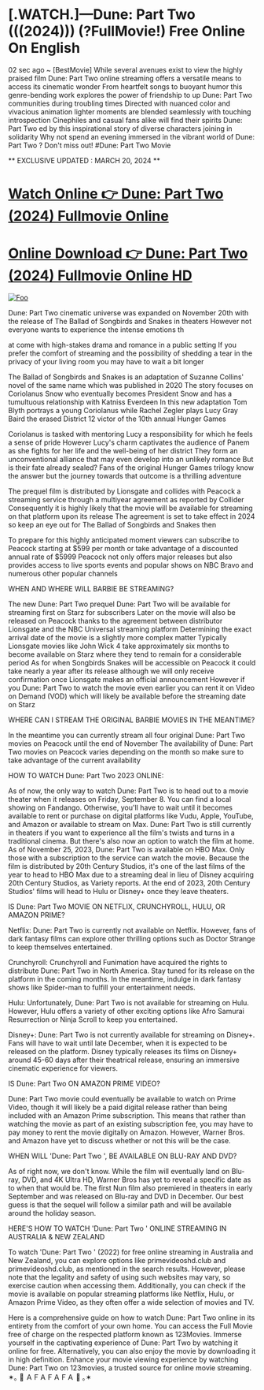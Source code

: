 <h1>[.WATCH.]—Dune: Part Two (((2024))) (?FullMovie!) Free Online On English</h1>

02 sec ago ~ [BestMovie] While several avenues exist to view the highly praised film Dune: Part Two online streaming offers a versatile means to access its cinematic wonder From heartfelt songs to buoyant humor this genre-bending work explores the power of friendship to up Dune: Part Two  communities during troubling times Directed with nuanced color and vivacious animation lighter moments are blended seamlessly with touching introspection Cinephiles and casual fans alike will find their spirits Dune: Part Two ed by this inspirational story of diverse characters joining in solidarity Why not spend an evening immersed in the vibrant world of Dune: Part Two ? Don't miss out! #Dune: Part Two Movie

** EXCLUSIVE UPDATED : MARCH 20, 2024 **


# <a href="http://pede.4tv.live/movie/693134/dune-part-two/watch">Watch Online 👉 Dune: Part Two (2024) Fullmovie Online</a>

# <a href="http://pede.4tv.live/movie/693134/dune-part-two/watch">Online Download 👉 Dune: Part Two (2024) Fullmovie Online HD</a>

<p dir="auto"><a href="http://pede.4tv.live/movie/693134/dune-part-two/watch" rel="nofollow"><img src="https://camo.githubusercontent.com/917e6ed5c302499242165dcc02bdbce85c075fd21b35918eb9c0b771855261b8/68747470733a2f2f7374617469632e7769787374617469632e636f6d2f6d656469612f6232343966395f61646163386637306662336634356238383639313639366337376465313866337e6d76322e676966" alt="Foo" style="max-width: 100%;"></a></p>



Dune: Part Two cinematic universe was expanded on November 20th with the release of The Ballad of Songbirds and Snakes in theaters However not everyone wants to experience the intense emotions th

at come with high-stakes drama and romance in a public setting If you prefer the comfort of streaming and the possibility of shedding a tear in the privacy of your living room you may have to wait a bit longer



The Ballad of Songbirds and Snakes is an adaptation of Suzanne Collins' novel of the same name which was published in 2020 The story focuses on Coriolanus Snow who eventually becomes President Snow and has a tumultuous relationship with Katniss Everdeen In this new adaptation Tom Blyth portrays a young Coriolanus while Rachel Zegler plays Lucy Gray Baird the erased District 12 victor of the 10th annual Hunger Games



Coriolanus is tasked with mentoring Lucy a responsibility for which he feels a sense of pride However Lucy's charm captivates the audience of Panem as she fights for her life and the well-being of her district They form an unconventional alliance that may even develop into an unlikely romance But is their fate already sealed? Fans of the original Hunger Games trilogy know the answer but the journey towards that outcome is a thrilling adventure



The prequel film is distributed by Lionsgate and collides with Peacock a streaming service through a multiyear agreement as reported by Collider Consequently it is highly likely that the movie will be available for streaming on that platform upon its release The agreement is set to take effect in 2024 so keep an eye out for The Ballad of Songbirds and Snakes then



To prepare for this highly anticipated moment viewers can subscribe to Peacock starting at $599 per month or take advantage of a discounted annual rate of $5999 Peacock not only offers major releases but also provides access to live sports events and popular shows on NBC Bravo and numerous other popular channels



WHEN AND WHERE WILL BARBIE BE STREAMING?



The new Dune: Part Two prequel Dune: Part Two will be available for streaming first on Starz for subscribers Later on the movie will also be released on Peacock thanks to the agreement between distributor Lionsgate and the NBC Universal streaming platform Determining the exact arrival date of the movie is a slightly more complex matter Typically Lionsgate movies like John Wick 4 take approximately six months to become available on Starz where they tend to remain for a considerable period As for when Songbirds Snakes will be accessible on Peacock it could take nearly a year after its release although we will only receive confirmation once Lionsgate makes an official announcement However if you Dune: Part Two to watch the movie even earlier you can rent it on Video on Demand (VOD) which will likely be available before the streaming date on Starz



WHERE CAN I STREAM THE ORIGINAL BARBIE MOVIES IN THE MEANTIME?



In the meantime you can currently stream all four original Dune: Part Two movies on Peacock until the end of November The availability of Dune: Part Two movies on Peacock varies depending on the month so make sure to take advantage of the current availability



HOW TO WATCH Dune: Part Two 2023 ONLINE:



As of now, the only way to watch Dune: Part Two is to head out to a movie theater when it releases on Friday, September 8. You can find a local showing on Fandango. Otherwise, you'll have to wait until it becomes available to rent or purchase on digital platforms like Vudu, Apple, YouTube, and Amazon or available to stream on Max. Dune: Part Two is still currently in theaters if you want to experience all the film's twists and turns in a traditional cinema. But there's also now an option to watch the film at home. As of November 25, 2023, Dune: Part Two is available on HBO Max. Only those with a subscription to the service can watch the movie. Because the film is distributed by 20th Century Studios, it's one of the last films of the year to head to HBO Max due to a streaming deal in lieu of Disney acquiring 20th Century Studios, as Variety reports. At the end of 2023, 20th Century Studios' films will head to Hulu or Disney+ once they leave theaters.



IS Dune: Part Two MOVIE ON NETFLIX, CRUNCHYROLL, HULU, OR AMAZON PRIME?



Netflix: Dune: Part Two is currently not available on Netflix. However, fans of dark fantasy films can explore other thrilling options such as Doctor Strange to keep themselves entertained.



Crunchyroll: Crunchyroll and Funimation have acquired the rights to distribute Dune: Part Two in North America. Stay tuned for its release on the platform in the coming months. In the meantime, indulge in dark fantasy shows like Spider-man to fulfill your entertainment needs.



Hulu: Unfortunately, Dune: Part Two is not available for streaming on Hulu. However, Hulu offers a variety of other exciting options like Afro Samurai Resurrection or Ninja Scroll to keep you entertained.



Disney+: Dune: Part Two is not currently available for streaming on Disney+. Fans will have to wait until late December, when it is expected to be released on the platform. Disney typically releases its films on Disney+ around 45-60 days after their theatrical release, ensuring an immersive cinematic experience for viewers.

IS Dune: Part Two ON AMAZON PRIME VIDEO?

Dune: Part Two movie could eventually be available to watch on Prime Video, though it will likely be a paid digital release rather than being included with an Amazon Prime subscription. This means that rather than watching the movie as part of an existing subscription fee, you may have to pay money to rent the movie digitally on Amazon. However, Warner Bros. and Amazon have yet to discuss whether or not this will be the case.

WHEN WILL 'Dune: Part Two ', BE AVAILABLE ON BLU-RAY AND DVD?

As of right now, we don't know. While the film will eventually land on Blu-ray, DVD, and 4K Ultra HD, Warner Bros has yet to reveal a specific date as to when that would be. The first Nun film also premiered in theaters in early September and was released on Blu-ray and DVD in December. Our best guess is that the sequel will follow a similar path and will be available around the holiday season.

HERE'S HOW TO WATCH 'Dune: Part Two ' ONLINE STREAMING IN AUSTRALIA & NEW ZEALAND

To watch 'Dune: Part Two ' (2022) for free online streaming in Australia and New Zealand, you can explore options like primevideoshd.club and primevideoshd.club, as mentioned in the search results. However, please note that the legality and safety of using such websites may vary, so exercise caution when accessing them. Additionally, you can check if the movie is available on popular streaming platforms like Netflix, Hulu, or Amazon Prime Video, as they often offer a wide selection of movies and TV.

Here is a comprehensive guide on how to watch Dune: Part Two online in its entirety from the comfort of your own home. You can access the Full Movie free of charge on the respected platform known as 123Movies. Immerse yourself in the captivating experience of Dune: Part Two by watching it online for free. Alternatively, you can also enjoy the movie by downloading it in high definition. Enhance your movie viewing experience by watching Dune: Part Two on 123movies, a trusted source for online movie streaming. ✶｡ 🎀 ＡＦＡＦＡＦＡ 🎀 ｡✶
